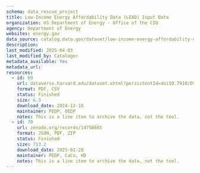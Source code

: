 ```yaml
---
schema: data_rescue_project 
title: Low-Income Energy Affordability Data (LEAD) Input Data
organization: US Department of Energy - Office of the CIO
agency: Department of Energy
websites: energy.gov
data_source: catalog.data.gov/dataset/low-income-energy-affordability-data-lead-tool-2022-update
description: 
last_modified: 2025-04-03
last_modified_by: Cataloger
metadata_available: Yes
metadata_url: 
resources:
  - id: 69
    url: dataverse.harvard.edu/dataset.xhtml?persistentId=doi10.7910/DVN/ZDV0KN
    format: PDF, CSV
    status: Finished
    size: 6.3
    download_date: 2024-12-18
    maintainer: PEDP, OEDP
    notes: This is a line item to archive the data, not the tool.
  - id: 70
    url: zenodo.org/records/14758685
    format: JSON, PDF, ZIP
    status: Finished
    size: 713.2
    download_date: 2025-01-28
    maintainer: PEDP, CaCo, HD
    notes: This is a line item to archive the data, not the tool.
---
```


